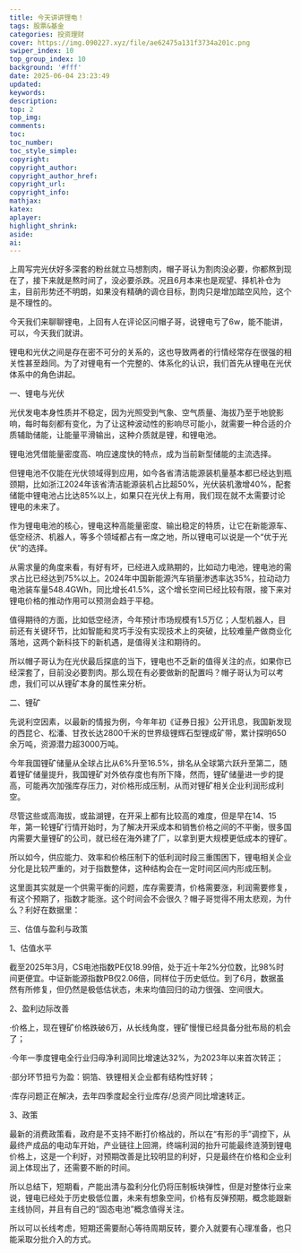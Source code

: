 ```yaml
---
title: 今天讲讲锂电！
tags: 股票&基金
categories: 投资理财
cover: https://img.090227.xyz/file/ae62475a131f3734a201c.png
swiper_index: 10
top_group_index: 10
background: '#fff'
date: 2025-06-04 23:23:49
updated:
keywords:
description:
top: 2
top_img:
comments:
toc:
toc_number:
toc_style_simple:
copyright:
copyright_author:
copyright_author_href:
copyright_url:
copyright_info:
mathjax:
katex:
aplayer:
highlight_shrink:
aside:
ai:
---
```


上周写完光伏好多深套的粉丝就立马想割肉，帽子哥认为割肉没必要，你都熬到现在了，接下来就是熬时间了，没必要杀跌。况且6月本来也是观望、择机补仓为主，目前形势还不明朗，如果没有精确的调仓目标，割肉只是增加踏空风险，这个是不理性的。

今天我们来聊聊锂电，上回有人在评论区问帽子哥，说锂电亏了6w，能不能讲，可以，今天我们就讲。

锂电和光伏之间是存在密不可分的关系的，这也导致两者的行情经常存在很强的相关性甚至趋同。为了对锂电有一个完整的、体系化的认识，我们首先从锂电在光伏体系中的角色讲起。

一、锂电与光伏

光伏发电本身性质并不稳定，因为光照受到气象、空气质量、海拔乃至于地貌影响，每时每刻都有变化，为了让这种波动性的影响尽可能小，就需要一种合适的介质辅助储能，让能量平滑输出，这种介质就是锂，和锂电池。

锂电池凭借能量密度高、响应速度快的特点，成为当前新型储能的主流选择。

但锂电池不仅能在光伏领域得到应用，如今各省清洁能源装机量基本都已经达到瓶颈期，比如浙江2024年该省清洁能源装机占比超50%，光伏装机激增40%，配套储能中锂电池占比达85%以上，如果只在光伏上有用，我们现在就不太需要讨论锂电的未来了。

作为锂电电池的核心，锂电这种高能量密度、输出稳定的特质，让它在新能源车、低空经济、机器人，等多个领域都占有一席之地，所以锂电可以说是一个“优于光伏”的选择。

从需求量的角度来看，有好有坏，已经进入成熟期的，比如动力电池，锂电池的需求占比已经达到75%以上。2024年中国新能源汽车销量渗透率达35%，拉动动力电池装车量548.4GWh，同比增长41.5%，这个增长空间已经比较有限，接下来对锂电价格的推动作用可以预测会趋于平稳。

值得期待的方面，比如低空经济，今年预计市场规模有1.5万亿；人型机器人，目前还有关键环节，比如智能和灵巧手没有实现技术上的突破，比较难量产做商业化落地，这两个新科技下的新机遇，是值得关注和期待的。

所以帽子哥认为在光伏最后探底的当下，锂电也不乏新的值得关注的点，如果你已经深套了，目前没必要割肉。那么现在有必要做新的配置吗？帽子哥认为可以考虑，我们可以从锂矿本身的属性来分析。

二、锂矿

先说利空因素，以最新的情报为例，今年年初《证券日报》公开讯息，我国新发现的西昆仑、松潘、甘孜长达2800千米的世界级锂辉石型锂成矿带，累计探明650余万吨，资源潜力超3000万吨。

今年我国锂矿储量从全球占比从6%升至16.5%，排名从全球第六跃升至第二，随着锂矿储量提升，我国锂矿对外依存度也有所下降，然而，锂矿储量进一步的提高，可能再次加强库存压力，对价格形成压制，从而对锂矿相关企业利润形成利空。

尽管这些或高海拔，或盐湖锂，在开采上都有比较高的难度，但是早在14、15年，第一轮锂矿行情开始时，为了解决开采成本和销售价格之间的不平衡，很多国内需要大量锂矿的公司，就已经在海外建了厂，以拿到更大规模更低成本的锂矿。

所以如今，供应能力、效率和价格压制下的低利润时段三重围困下，锂电相关企业分化是比较严重的，对于指数整体，这种结构会在一定时间区间内形成压制。

这里面其实就是一个供需平衡的问题，库存需要清，价格需要涨，利润需要修复，有这个预期了，指数才能涨。这个时间会不会很久？帽子哥觉得不用太悲观，为什么？利好在数据里：

三、估值与盈利与政策

1、估值水平

截至2025年3月，CS电池指数PE仅18.99倍，处于近十年2%分位数，比98%时间更便宜。中证新能源指数PB仅2.06倍，同样位于历史低位。到了6月，数据虽然有所修复，但仍然是极低估状态，未来均值回归的动力很强、空间很大。

2、盈利边际改善

·价格上，现在锂矿价格跌破6万，从长线角度，锂矿慢慢已经具备分批布局的机会了；

·今年一季度锂电全行业归母净利润同比增速达32%，为2023年以来首次转正；

·部分环节扭亏为盈：铜箔、铁锂相关企业都有结构性好转；

·库存问题正在解决，去年四季度起全行业库存/总资产同比增速转正。

3、政策

最新的消费政策看，政府是不支持不断打价格战的，所以在“有形的手”调控下，从最终产成品的电动车开始，产业链往上回溯，终端利润的抬升可能最终涟漪到锂电价格上，这是一个利好，对预期改善是比较明显的利好，只是最终在价格和企业利润上体现出了，还需要不断的时间。

所以总结下，短期看，产能出清与盈利分化仍将压制板块弹性，但是对整体行业来说，锂电已经处于历史极低位置，未来有想象空间，价格有反弹预期，概念能跟新主线协同，并且有自己的“固态电池”概念值得关注。

所以可以长线考虑，短期还需要耐心等待周期反转，要介入就要有心理准备，也只能采取分批介入的方式。